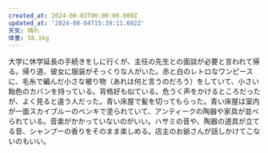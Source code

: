 ```yaml
---
created_at: 2024-08-03T00:00:00.000Z
updated_at: '2024-08-04T15:39:11.602Z'
天気: 晴れ
体重: 58.1kg
---
```


大学に休学延長の手続きをしに行くが、主任の先生との面談が必要と言われて帰る。帰り道、彼女に服装がそっくりな人がいた。赤と白のレトロなワンピースに、毛糸で編んだ小さな被り物（あれは何と言うのだろう）をしていて、小さい飴色のカバンを持っている。背格好も似ている。危うく声をかけるところだったが、よく見ると違う人だった。青い床屋で髪を切ってもらった。青い床屋は室内が一面スカイブルーのペンキで塗られていて、アンティークの陶器や家具が並べられている。音楽がかかっていないのがいい。ハサミの音や、陶器の道具が立てる音、シャンプーの香りをそのまま楽しめる。店主のお爺さんが話しかけてこないのもいい。
